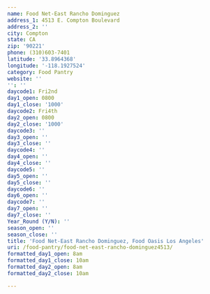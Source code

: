 ```yaml
---
name: Food Net-East Rancho Dominguez
address_1: 4513 E. Compton Boulevard
address_2: ''
city: Compton
state: CA
zip: '90221'
phone: (310)603-7401
latitude: '33.8964368'
longitude: '-118.1927524'
category: Food Pantry
website: ''
'': ''
daycode1: Fri2nd
day1_open: 0800
day1_close: '1000'
daycode2: Fri4th
day2_open: 0800
day2_close: '1000'
daycode3: ''
day3_open: ''
day3_close: ''
daycode4: ''
day4_open: ''
day4_close: ''
daycode5: ''
day5_open: ''
day5_close: ''
daycode6: ''
day6_open: ''
daycode7: ''
day7_open: ''
day7_close: ''
Year_Round (Y/N): ''
season_open: ''
season_close: ''
title: 'Food Net-East Rancho Dominguez, Food Oasis Los Angeles'
uri: /food-pantry/food-net-east-rancho-dominguez4513/
formatted_day1_open: 8am
formatted_day1_close: 10am
formatted_day2_open: 8am
formatted_day2_close: 10am

---
```


